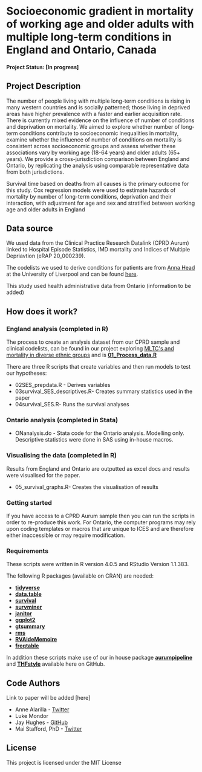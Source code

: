 # Socioeconomic gradient in mortality of working age and older adults with multiple long-term conditions in England and Ontario, Canada

#### Project Status: [In progress]

## Project Description

The number of people living with multiple long-term conditions is rising in many western countries and is socially patterned; those living in deprived areas have higher prevalence with a faster and earlier acquisition rate. There is currently mixed evidence on the influence of number of conditions and deprivation on mortality. We aimed to explore whether number of long-term conditions contribute to socioeconomic inequalities in mortality, examine whether the influence of number of conditions on mortality is consistent across socioeconomic groups and assess whether these associations vary by working age (18-64 years) and older adults (65+ years). We provide a cross-jurisdiction comparison between England and Ontario, by replicating the analysis using comparable representative data from both jurisdictions. 

Survival time based on deaths from all causes is the primary outcome for this study. Cox regression models were used to estimate hazards of mortality by number of long-term conditions, deprivation and their interaction, with adjustment for age and sex and stratified between working age and older adults in England

## Data source

We used data from the Clinical Practice Research Datalink (CPRD Aurum) linked to Hospital Episode Statistics, IMD mortality and Indices of Multiple Depriavtion (eRAP 20_000239).

The codelists we used to derive conditions for patients are from [Anna Head](https://github.com/annalhead) at the University of Liverpool and can be found [here](https://github.com/annalhead/CPRD_multimorbidity_codelists).

This study used health administrative data from Ontario (information to be added)

## How does it work?

### England analysis (completed in R) 

The process to create an analysis dataset from our CPRD sample and clinical codelists, can be found in our project exploring [MLTC's and mortality in diverse ethnic groups](https://github.com/HFAnalyticsLab/MLTCs_and_mortality_in_ethnic_groups) and is [**01_Process_data.R**](https://github.com/HFAnalyticsLab/MLTCs_and_mortality_in_ethnic_groups/blob/main/01_Process_data.R)

There are three R scripts that create variables and then run models to test our hypotheses:  
* 02SES_prepdata.R - Derives variables 
* 03survival_SES_descriptives.R- Creates summary statistics used in the paper
* 04survival_SES.R- Runs the survival analyses 

### Ontario analysis (completed in Stata) 

* ONanalysis.do - Stata code for the Ontario analysis. Modelling only. 
Descriptive statistics were done in SAS using in-house macros. 

### Visualising the data (completed in R)

Results from England and Ontario are outputted as excel docs and results were visualised for the paper. 
 * 05_survival_graphs.R- Creates the visualisation of results

### Getting started

If you have access to a CPRD Aurum sample then you can run the scripts in order to re-produce this work. For Ontario, the computer programs may rely upon coding templates or macros that are unique to ICES and are therefore either inaccessible or may require modification.

### Requirements 

These scripts were written in R version 4.0.5 and RStudio Version 1.1.383.

The following R packages (available on CRAN) are needed: 
* [**tidyverse**](https://www.tidyverse.org/)
* [**data.table**](https://cran.r-project.org/web/packages/data.table)
* [**survival**](https://cran.r-project.org/web/packages/survival/index.html)
* [**survminer**](https://cran.r-project.org/web/packages/survminer/index.html)
* [**janitor**](https://cran.r-project.org/web/packages/janitor/vignettes/janitor.html)
* [**ggplot2**](https://ggplot2.tidyverse.org/)
* [**gtsummary**](https://www.danieldsjoberg.com/gtsummary/)
* [**rms**](https://cran.r-project.org/web/packages/rms/rms.pdf)
* [**RVAideMemoire**](https://cran.r-project.org/web/packages/RVAideMemoire/index.html)
* [**freqtable**](https://cran.r-project.org/web/packages/freqtables/index.html)

In addition these scripts make use of our in house package [**aurumpipeline**](https://github.com/HFAnalyticsLab/aurumpipeline) and [**THFstyle**](https://github.com/THF-evaluative-analytics/THFstyle) available here on GitHub.


## Code Authors

Link to paper will be added [here]

* Anne Alarilla - [Twitter](https://twitter.com/alarillaanne)
* Luke Mondor 
* Jay Hughes - [GitHub](https://github.com/Jay-ops256)
* Mai Stafford, PhD - [Twitter](https://twitter.com/stafford_xm)



## License

This project is licensed under the MIT License
